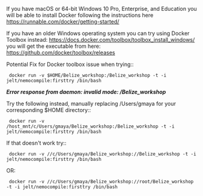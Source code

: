 If you have macOS or 64-bit Windows 10 Pro, Enterprise, and Education you will be able to install Docker following the instructions here <https://runnable.com/docker/getting-started/>

If you have an older Windows operating system you can try using Docker Toolbox instead: <https://docs.docker.com/toolbox/toolbox_install_windows/> you will get the executable from here: <https://github.com/docker/toolbox/releases>

Potential Fix for Docker toolbox issue when trying::

     docker run -v $HOME/Belize_workshop:/Belize_workshop -t -i jelt/nemocompile:firsttry /bin/bash


**_Error response from daemon: invalid mode: /Belize_workshop_**

Try  the following instead, manually replacing /Users/gmaya for your corresponding $HOME directory::

     docker run -v /host_mnt/c/Users/gmaya/Belize_workshop:/Belize_workshop -t -i jelt/nemocompile:firsttry /bin/bash

If that doesn't work try::

     docker run -v //c/Users/gmaya/Belize_workshop://Belize_workshop -t -i jelt/nemocompile:firsttry /bin/bash

OR:

     docker run -v //c/Users/gmaya/Belize_workshop://root/Belize_workshop -t -i jelt/nemocompile:firsttry /bin/bash
